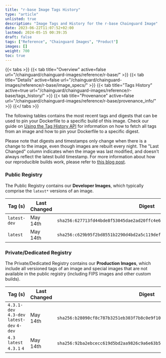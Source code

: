 ```yaml
---
title: "r-base Image Tags History"
type: "article"
unlisted: true
description: "Image Tags and History for the r-base Chainguard Image"
date: 2023-06-22T11:07:52+02:00
lastmod: 2024-05-15 00:39:35
draft: false
tags: ["Reference", "Chainguard Images", "Product"]
images: []
weight: 700
toc: true
---
```


{{< tabs >}}
{{< tab title="Overview" active=false url="/chainguard/chainguard-images/reference/r-base/" >}}
{{< tab title="Details" active=false url="/chainguard/chainguard-images/reference/r-base/image_specs/" >}}
{{< tab title="Tags History" active=true url="/chainguard/chainguard-images/reference/r-base/tags_history/" >}}
{{< tab title="Provenance" active=false url="/chainguard/chainguard-images/reference/r-base/provenance_info/" >}}
{{</ tabs >}}

The following tables contains the most recent tags and digests that can be used to pin your Dockerfile to a specific build of this image. Check our guide on [Using the Tag History API](/chainguard/chainguard-images/using-the-tag-history-api/) for information on how to fetch all tags from an image and how to pin your Dockerfile to a specific digest.

Please note that digests and timestamps only change when there is a change to the image, even though images are rebuilt every night. The "Last Changed" column indicates when the image was last modified, and doesn't always reflect the latest build timestamp. For more information about how our reproducible builds work, please refer to [this blog post](https://www.chainguard.dev/unchained/reproducing-chainguards-reproducible-image-builds).

### Public Registry
The Public Registry contains our **Developer Images**, which typically comprise the `latest*` versions of an image.

| Tag (s)       | Last Changed | Digest                                                                    |
|---------------|--------------|---------------------------------------------------------------------------|
|  `latest-dev` | May 14th     | `sha256:627713fd44bde8f53045dae2ad20ffc4e60ebc1733bc39c9bedaf4653f016f24` |
|  `latest`     | May 14th     | `sha256:c629b95f2bd8551b2290d4bd2a5c119def5000f35e5c9de9c9937acebb7ad4b8` |


### Private/Dedicated Registry
The Private/Dedicated Registry contains our **Production Images**, which include all versioned tags of an image and special images that are not available in the public registry (including FIPS images and other custom builds).

| Tag (s)                                     | Last Changed | Digest                                                                    |
|---------------------------------------------|--------------|---------------------------------------------------------------------------|
|  `4.3.1-dev` `4.3-dev` `latest-dev` `4-dev` | May 14th     | `sha256:b28090cf8c787b3251eb303f7b8c0e9f10c5622c4e9007070802916152bd33b4` |
|  `4.3` `latest` `4.3.1` `4`                 | May 14th     | `sha256:92ba2ebcecc619d5bd2aa9826c9a6e63b573e73653246ab39e5a23a526ce6cd9` |

